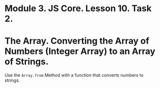 # Module 3. JS Core. Lesson 10. Task 2.

# The Array. Converting the Array of Numbers (Integer Array) to an Array of Strings.

Use the `Array.from` Method with a function that converts numbers to strings.
